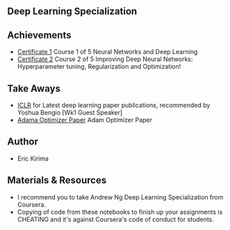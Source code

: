 ## Deep Learning Specialization

## Achievements
- [Certificate 1]() Course 1 of 5 Neural Networks and Deep Learning
- [Certificate 2]() Course 2 of 5 Improving Deep Neural Networks: Hyperparameter tuning, Regularization and Optimization!

## Take Aways

- [ICLR](iclr.cc) for Latest deep learning paper publications, recommended by Yoshua Bengio [Wk1 Guest Speaker]
- [Adama Optimizer Paper](https://arxiv.org/pdf/1412.6980.pdf) Adam Optimizer Paper

## Author
- Eric Kirima

## Materials & Resources
- I recommend you to take Andrew Ng  Deep Learning Specialization from Coursera.
- Copying of code from these notebooks to finish up your assignments is CHEATING and it's against Coursera's code of conduct for students.
